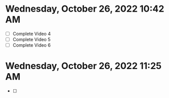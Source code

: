 # Wednesday, October 26, 2022 10:42 AM
- [ ] Complete Video 4
- [ ] Complete Video 5
- [ ] Complete Video 6
# Wednesday, October 26, 2022 11:25 AM
- [ ]
